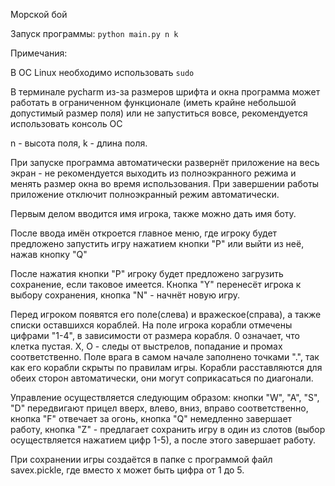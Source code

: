 Морской бой

Запуск программы: `python main.py n k`

Примечания: 

В ОС Linux необходимо использовать `sudo`

В терминале pycharm из-за размеров шрифта и окна программа может работать в ограниченном функционале (иметь крайне небольшой допустимый размер поля) или не запуститься вовсе, рекомендуется использовать консоль ОС





n - высота поля, k - длина поля.

При запуске программа автоматически развернёт приложение на весь экран - не рекомендуется выходить из полноэкранного режима
и менять размер окна во время использования. При завершении работы приложение отключит полноэкранный режим автоматически.

Первым делом вводится имя игрока, также можно дать имя боту.

После ввода имён откроется главное меню, где игроку будет предложено запустить игру нажатием кнопки "P" или выйти из неё, нажав кнопку "Q"

После нажатия кнопки "P" игроку будет предложено загрузить сохранение, если таковое имеется. Кнопка "Y" перенесёт игрока к выбору сохранения, кнопка "N" - начнёт новую игру.

Перед игроком появятся его поле(слева) и вражеское(справа), а также списки оставшихся кораблей. На поле игрока корабли отмечены цифрами "1-4", в зависимости от размера корабля. 0 означает, что клетка пустая. Х, О - следы от выстрелов, попадание и промах соответственно. Поле врага в самом начале заполнено точками ".", так как его корабли скрыты по правилам игры. Корабли расставляются для обеих сторон автоматически, они могут соприкасаться по диагонали.

Управление осуществляется следующим образом: кнопки "W", "A", "S", "D" передвигают прицел вверх, влево, вниз, вправо соответственно, кнопка "F" отвечает за огонь, кнопка "Q" немедленно завершает работу, кнопка "Z" - предлагает сохранить игру в один из слотов (выбор осуществляется нажатием цифр 1-5), а после этого завершает работу.

При сохранении игры создаётся в папке с программой файл savex.pickle, где вместо x может быть цифра от 1 до 5.







